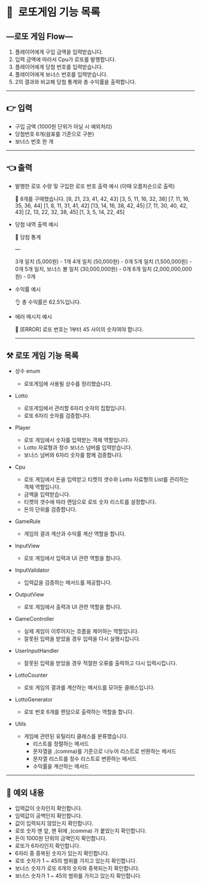 # 🎉  로또게임 기능 목록

## —로또 게임 Flow—

1. 플레이어에게 구입 금액을 입력받습니다.
2. 입력 금액에 따라서 Cpu가 로또를 발행합니다.
3. 플레이어에게 당첨 번호를 입력받습니다.
4. 플레이어에게 보너스 번호를 입력받습니다.
5. 2의 결과와 비교해 당첨 통계와 총 수익률을 출력합니다.

---

## 👉 입력

- 구입 금액 (1000원 단위가 아닐 시 예외처리)
- 당첨번호 6개(쉼표를 기준으로 구분)
- 보너스 번호 한 개

---

## 👈 출력

- 발행한 로또 수량 및 구입한 로또 번호 출력 예시 (이때 오름차순으로 출력)

    <aside>
    🔢 8개를 구매했습니다.
    [8, 21, 23, 41, 42, 43]
    [3, 5, 11, 16, 32, 38]
    [7, 11, 16, 35, 36, 44]
    [1, 8, 11, 31, 41, 42]
    [13, 14, 16, 38, 42, 45]
    [7, 11, 30, 40, 42, 43]
    [2, 13, 22, 32, 38, 45]
    [1, 3, 5, 14, 22, 45]

    </aside>

- 당첨 내역 출력 예시

    <aside>
    🎉 당첨 통계

  —

  3개 일치 (5,000원) - 1개
  4개 일치 (50,000원) - 0개
  5개 일치 (1,500,000원) - 0개
  5개 일치, 보너스 볼 일치 (30,000,000원) - 0개
  6개 일치 (2,000,000,000원) - 0개

    </aside>

- 수익률 예시

    <aside>
    👌 총 수익률은 62.5%입니다.

    </aside>

- 에러 메시지 예시

    <aside>
    🚫 [ERROR] 로또 번호는 1부터 45 사이의 숫자여야 합니다.

    </aside>
    
  ---

## ⚒️ 로또 게임 기능 목록

- 상수 enum
    - 로또게임에 사용될 상수를 정리했습니다.

- Lotto
    - 로또게임에서 관리할 6자리 숫자의 집합입니다.
    - 로또 6자리 숫자를 검증합니다.

- Player
    - 로또 게임에서 숫자를 입력받는 객체 역할입니다.
    - Lotto 자료형과 정수 보너스 넘버를 입력받습니다.
    - 보너스 넘버와 6자리 숫자를 함께 검증합니다.

- Cpu
    - 로또 게임에서 돈을 입력받고 티켓의 갯수와 Lotto 자료형의 List를 관리하는 객체 역할입니다.
    - 금액을 입력받습니다.
    - 티켓의 갯수에 따라 랜덤으로 로또 숫자 리스트를 설정합니다.
    - 돈의 단위를 검증합니다.

- GameRule
    - 게임의 결과 계산과 수익률 계산 역할을 합니다.

- InputView
    - 로또 게임에서 입력과 UI 관련 역할을 합니다.


- InputValidator
    - 입력값을 검증하는 메서드를 제공합니다.

- OutputView
    - 로또 게임에서 출력과 UI 관련 역할을 합니다.

- GameController
    - 실제 게임이 이루어지는 흐름을 제어하는 역할입니다.
    - 잘못된 입력을 받았을 경우 입력을 다시 실행시킵니다.

- UserInputHandler
    - 잘못된 입력을 받았을 경우 적절한 오류를 출력하고 다시 입력시킵니다.

- LottoCounter
    - 로또 게임의 결과를 계산하는 메서드를 모아둔 클래스입니다.

- LottoGenerator
    - 로또 번호 6개를 랜덤으로 출력하는 역할을 합니다.

- Utils
    - 게임에 관련된 유틸리티 클래스를 분류했습니다.
        - 리스트를 정렬하는 메서드
        - 문자열을 ,(comma)를 기준으로 나누어 리스트로 반환하는 메서드
        - 문자열 리스트를 정수 리스트로 변환하는 메서드
        - 수익률을 계산하는 메서드

---

## 🚫 예외 내용

- 입력값이 숫자인지 확인합니다.
- 입력값이 공백인지 확인합니다.
- 값이 입력되지 않았는지 확인합니다.
- 로또 숫자 맨 앞, 맨 뒤에 ,(comma) 가 붙었는지 확인합니다.
- 돈이 1000원 단위의 금액인지 확인합니다.
- 로또가 6자리인지 확인합니다.
- 6자리 중 중복된 숫자가 있는지 확인합니다.
- 로또 숫자가 1 ~ 45의 범위를 가지고 있는지 확인합니다.
- 보너스 숫자가 로또 6개의 숫자와 중복되는지 확인합니다.
- 보너스 숫자가 1 ~ 45의 범위를 가지고 있는지 확인합니다.